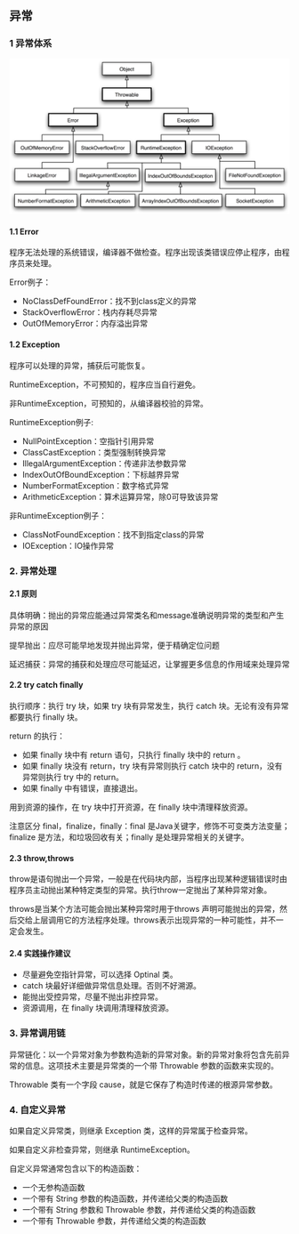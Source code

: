 ## 异常

### 1 异常体系

![ErrorException](../../../assets/ErrorException.png)

#### 1.1 Error

程序无法处理的系统错误，编译器不做检查。程序出现该类错误应停止程序，由程序员来处理。

Error例子：

- NoClassDefFoundError：找不到class定义的异常
- StackOverflowError：栈内存耗尽异常
- OutOfMemoryError：内存溢出异常

#### 1.2 Exception

程序可以处理的异常，捕获后可能恢复。

RuntimeException，不可预知的，程序应当自行避免。

非RuntimeException，可预知的，从编译器校验的异常。

RuntimeException例子:

- NullPointException：空指针引用异常
- ClassCastException：类型强制转换异常
- IllegalArgumentException：传递非法参数异常
- IndexOutOfBoundException：下标越界异常
- NumberFormatException：数字格式异常
- ArithmeticException：算术运算异常，除0可导致该异常

非RuntimeException例子：

- ClassNotFoundException：找不到指定class的异常
- IOException：IO操作异常

### 2. 异常处理

#### 2.1 原则

具体明确：抛出的异常应能通过异常类名和message准确说明异常的类型和产生异常的原因

提早抛出：应尽可能早地发现并抛出异常，便于精确定位问题

延迟捕获：异常的捕获和处理应尽可能延迟，让掌握更多信息的作用域来处理异常

#### 2.2 try catch finally

执行顺序：执行 try 块，如果 try 块有异常发生，执行 catch 块。无论有没有异常都要执行 finally 块。

return 的执行：

- 如果 finally 块中有 return 语句，只执行 finally 块中的 return 。
- 如果 finally 块没有 return，try 块有异常则执行 catch 块中的 return，没有异常则执行 try 中的 return。
- 如果 finally 中有错误，直接退出。

用到资源的操作，在 try 块中打开资源，在 finally 块中清理释放资源。

注意区分 final，finalize，finally：final 是Java关键字，修饰不可变类方法变量；finalize 是方法，和垃圾回收有关；finally 是处理异常相关的关键字。

#### 2.3 throw,throws

throw是语句抛出一个异常，一般是在代码块内部，当程序出现某种逻辑错误时由程序员主动抛出某种特定类型的异常。执行throw一定抛出了某种异常对象。

throws是当某个方法可能会抛出某种异常时用于throws 声明可能抛出的异常，然后交给上层调用它的方法程序处理。throws表示出现异常的一种可能性，并不一定会发生。

#### 2.4 实践操作建议

- 尽量避免空指针异常，可以选择 Optinal 类。
- catch 块最好详细做异常信息处理。否则不好溯源。
- 能抛出受控异常，尽量不抛出非控异常。
- 资源调用，在 finally 块调用清理释放资源。

### 3. 异常调用链

异常链化：以一个异常对象为参数构造新的异常对象。新的异常对象将包含先前异常的信息。这项技术主要是异常类的一个带 Throwable 参数的函数来实现的。

Throwable 类有一个字段 cause，就是它保存了构造时传递的根源异常参数。

### 4. 自定义异常

如果自定义异常类，则继承 Exception 类，这样的异常属于检查异常。

如果自定义非检查异常，则继承 RuntimeException。

自定义异常通常包含以下的构造函数：

- 一个无参构造函数
- 一个带有 String 参数的构造函数，并传递给父类的构造函数
- 一个带有 String 参数和 Throwable 参数，并传递给父类的构造函数
- 一个带有 Throwable 参数，并传递给父类的构造函数
